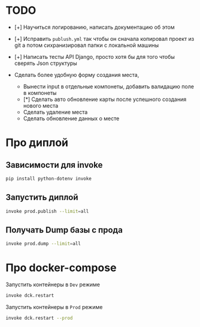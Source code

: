 # TODO

-   [+] Научиться логированию, написать документацию об этом
-   [+] Исправить `publush.yml` так чтобы он сначала копировал проект из git а потом сихранизировал папки с локальной машины
-   [+] Написать тесты API Django, просто хотя бы для того чтобы сверять Json структуры

-   Сделать более удобную форму создания места,
    -   Вынести input в отдельные компонеты, добавить валидацию поле в компонеты
    -   [*] Сделать авто обновление карты после успешного создания нового места
    -   Сделать удаление места
    -   Сделать обновление данных о месте

# Про диплой

## Зависимости для invoke

```bash
pip install python-dotenv invoke
```

## Запустить диплой

```bash
invoke prod.publish --limit=all
```

## Получать Dump базы с прода

```bash
invoke prod.dump --limit=all
```

# Про docker-compose

Запустить контейнеры в `Dev` режиме

```bash
invoke dck.restart
```

Запустить контейнеры в `Prod` режиме

```bash
invoke dck.restart --prod
```
